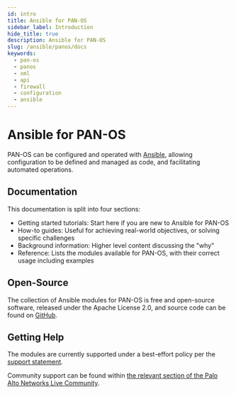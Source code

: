 ```yaml
---
id: intro
title: Ansible for PAN-OS
sidebar_label: Introduction
hide_title: true
description: Ansible for PAN-OS
slug: /ansible/panos/docs
keywords:
  - pan-os
  - panos
  - xml
  - api
  - firewall
  - configuration
  - ansible
---
```

# Ansible for PAN-OS

PAN-OS can be configured and operated with [Ansible](https://www.ansible.com), allowing configuration to be defined and managed as code, and facilitating automated operations.

## Documentation

This documentation is split into four sections:

- Getting started tutorials: Start here if you are new to Ansible for PAN-OS
- How-to guides: Useful for achieving real-world objectives, or solving specific challenges
- Background information: Higher level content discussing the "why"
- Reference: Lists the modules available for PAN-OS, with their correct usage including examples

## Open-Source

The collection of Ansible modules for PAN-OS is free and open-source software, released under the Apache License 2.0, and source code can be found on [GitHub](https://github.com/PaloAltoNetworks/pan-os-ansible).

## Getting Help

The modules are currently supported under a best-effort policy per the [support statement](https://github.com/PaloAltoNetworks/pan-os-ansible#support).

Community support can be found within [the relevant section of the Palo Alto Networks Live Community](https://live.paloaltonetworks.com/t5/automation-api-discussions/bd-p/TechnologiesSDKsDiscussions).
